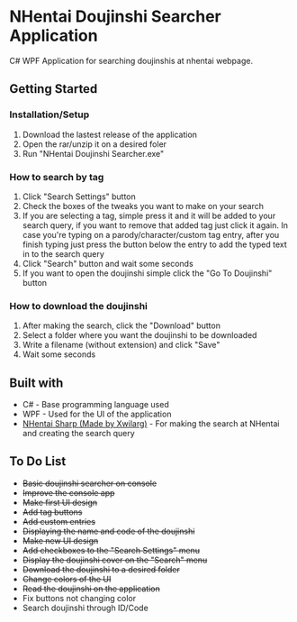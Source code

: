 <h1>NHentai Doujinshi Searcher Application</h1>
C# WPF Application for searching doujinshis at nhentai webpage.
<h2>Getting Started</h2>
<h3>Installation/Setup</h3>
<ol>
  <li>Download the lastest release of the application</li>
  <li>Open the rar/unzip it on a desired foler</li>
  <li>Run "NHentai Doujinshi Searcher.exe"</li>
</ol>

<h3>How to search by tag</h3>
<ol>
  <li>Click "Search Settings" button</li>
  <li>Check the boxes of the tweaks you want to make on your search</li>
  <li>If you are selecting a tag, simple press it and it will be added to your search query, if you want to remove that added tag just click it again. In case you're typing on a parody/character/custom tag entry, after you finish typing just press the button below the entry to add the typed text in to the search query</li>
  <li>Click "Search" button and wait some seconds</li>
  <li>If you want to open the doujinshi simple click the "Go To Doujinshi" button</li>
</ol>

<h3>How to download the doujinshi</h3>
<ol>
  <li>After making the search, click the "Download" button</li>
  <li>Select a folder where you want the doujinshi to be downloaded</li>
  <li>Write a filename (without extension) and click "Save"</li>
  <li>Wait some seconds</li>
</ol>

<h2>Built with</h2>
<ul>
  <li>C# - Base programming language used</li>
  <li>WPF - Used for the UI of the application</li>
  <li><a href="https://github.com/Xwilarg/NHentaiSharp">NHentai Sharp (Made by Xwilarg)</a> - For making the search at NHentai and creating the search query</li>
</ul>

<h2>To Do List</h2>
<ul>
  <li><strike>Basic doujinshi searcher on console</strike></li>
  <li><strike>Improve the console app</strike></li>
  <li><strike>Make first UI design</strike></li>
  <li><strike>Add tag buttons</strike></li>
  <li><strike>Add custom entries</strike></li>
  <li><strike>Displaying the name and code of the doujinshi</strike></li>
  <li><strike>Make new UI design</strike></li>
  <li><strike>Add checkboxes to the "Search Settings" menu</strike></li>
  <li><strike>Display the doujinshi cover on the "Search" menu</strike></li>
  <li><strike>Download the doujinshi to a desired folder</strike></li>
  <li><strike>Change colors of the UI</strike></li>
  <li><strike>Read the doujinshi on the application</strike></li>
  <li>Fix buttons not changing color</li>
  <li>Search doujinshi through ID/Code</li>
</ul>
